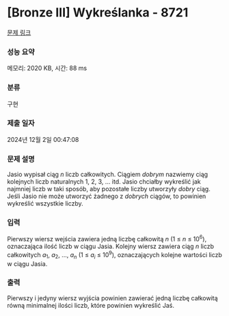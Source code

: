 # [Bronze III] Wykreślanka - 8721 

[문제 링크](https://www.acmicpc.net/problem/8721) 

### 성능 요약

메모리: 2020 KB, 시간: 88 ms

### 분류

구현

### 제출 일자

2024년 12월 2일 00:47:08

### 문제 설명

<p>Jasio wypisał ciąg <em>n</em> liczb całkowitych. Ciągiem <i>dobrym</i> nazwiemy ciąg kolejnych liczb naturalnych 1, 2, 3, ... itd. Jasio chciałby wykreślić jak najmniej liczb w taki sposób, aby pozostałe liczby utworzyły <i>dobry</i> ciąg. Jeśli Jasio nie może utworzyć żadnego z <i>dobrych</i> ciągów, to powinien wykreślić wszystkie liczby.</p>

### 입력 

 <p>Pierwszy wiersz wejścia zawiera jedną liczbę całkowitą <em>n</em> (1 ≤ <em>n</em> ≤ 10<sup>6</sup>), oznaczająca ilość liczb w ciągu Jasia. Kolejny wiersz zawiera ciąg <em>n</em> liczb całkowitych <em>a</em><sub>1</sub>, <em>a</em><sub>2</sub>, ..., <em>a<sub>n</sub></em> (1 ≤ <em>a<sub>i</sub></em> ≤ 10<sup>9</sup>), oznaczających kolejne wartości liczb w ciągu Jasia.</p>

### 출력 

 <p>Pierwszy i jedyny wiersz wyjścia powinien zawierać jedną liczbę całkowitą równą minimalnej ilości liczb, które powinien wykreślić Jaś.</p>


